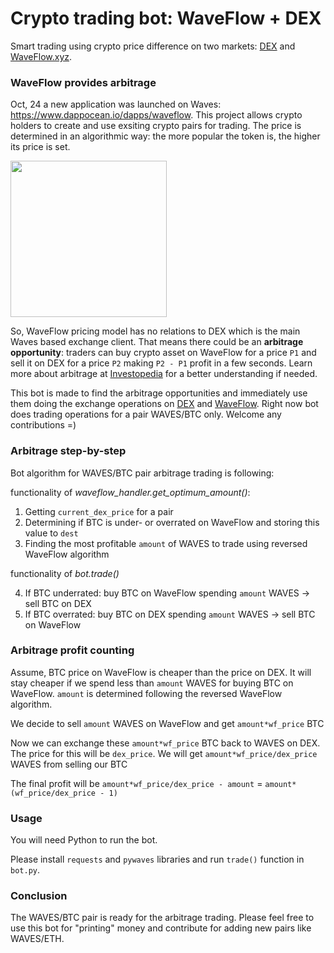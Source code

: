 # Crypto trading bot: WaveFlow + DEX

Smart trading using crypto price difference on two markets: [DEX](https://dex.wavesplatform.com/) and [WaveFlow.xyz](https://waveflow.xyz/).

### WaveFlow provides arbitrage

Oct, 24 a new application was launched on Waves: https://www.dappocean.io/dapps/waveflow. This project allows crypto holders to create and use exsiting crypto pairs for trading. The price is determined in an algorithmic way: the more popular the token is, the higher its price is set. 

<img src="https://server.vlzhr.top/hosted/662900714-29-13.png" width="250px">

So, WaveFlow pricing model has no relations to DEX which is the main Waves based exchange client. That means there could be an **arbitrage opportunity**: traders can buy crypto asset on WaveFlow for a price `P1` and sell it on DEX for a price `P2` making `P2 - P1` profit in a few seconds. Learn more about arbitrage at [Investopedia]( https://www.investopedia.com/ask/answers/what-is-arbitrage/) for a better understanding if needed.

This bot is made to find the arbitrage opportunities and immediately use them doing the exchange operations on [DEX](https://dex.wavesplatform.com/) and [WaveFlow](https://waveflow.xyz/). Right now bot does trading operations for a pair WAVES/BTC only. Welcome any contributions =)

### Arbitrage step-by-step

Bot algorithm for WAVES/BTC pair arbitrage trading is following:

functionality of _waveflow_handler.get_optimum_amount()_:

1. Getting `current_dex_price` for a pair
2. Determining if BTC is under- or overrated on WaveFlow and storing this value to `dest`
3. Finding the most profitable `amount` of WAVES to trade using reversed WaveFlow algorithm

functionality of _bot.trade()_

4. If BTC underrated: buy BTC on WaveFlow spending `amount` WAVES -> sell BTC on DEX
5. If BTC overrated: buy BTC on DEX spending `amount` WAVES -> sell BTC on WaveFlow

### Arbitrage profit counting

Assume, BTC price on WaveFlow is cheaper than the price on DEX. It will stay cheaper if we spend less than `amount` WAVES for buying BTC on WaveFlow. `amount` is determined following the reversed WaveFlow algorithm.

We decide to sell `amount` WAVES on WaveFlow and get `amount*wf_price` BTC

Now we can exchange these `amount*wf_price` BTC back to WAVES on DEX. The price for this will be `dex_price`. We will get `amount*wf_price/dex_price` WAVES from selling our BTC

The final profit will be `amount*wf_price/dex_price - amount` = `amount*(wf_price/dex_price - 1)`

### Usage

You will need Python to run the bot. 

Please install `requests` and `pywaves` libraries and run `trade()` function in `bot.py`.

### Conclusion

The WAVES/BTC pair is ready for the arbitrage trading. Please feel free to use this bot for "printing" money and contribute for adding new pairs like WAVES/ETH. 
